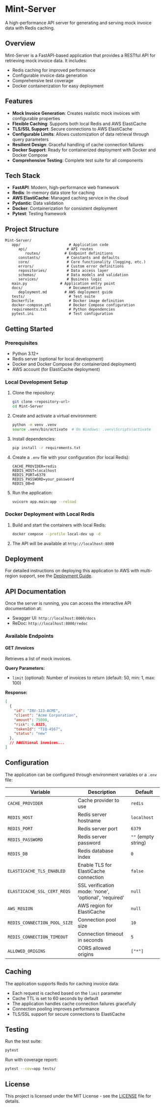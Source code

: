 # Mint-Server

A high-performance API server for generating and serving mock invoice data with Redis caching.

## Overview

Mint-Server is a FastAPI-based application that provides a RESTful API for retrieving mock invoice data. It includes:

- Redis caching for improved performance
- Configurable invoice data generation
- Comprehensive test coverage
- Docker containerization for easy deployment

## Features

- **Mock Invoice Generation**: Creates realistic mock invoices with configurable properties
- **Flexible Caching**: Supports both local Redis and AWS ElastiCache
- **TLS/SSL Support**: Secure connections to AWS ElastiCache
- **Configurable Limits**: Allows customization of data retrieval through query parameters
- **Resilient Design**: Graceful handling of cache connection failures
- **Docker Support**: Ready for containerized deployment with Docker and Docker Compose
- **Comprehensive Testing**: Complete test suite for all components

## Tech Stack

- **FastAPI**: Modern, high-performance web framework
- **Redis**: In-memory data store for caching
- **AWS ElastiCache**: Managed caching service in the cloud
- **Pydantic**: Data validation
- **Docker**: Containerization for consistent deployment
- **Pytest**: Testing framework

## Project Structure

```
Mint-Server/
   app/                      # Application code
      api/                  # API routes
         routes/           # Endpoint definitions
      constants/            # Constants and defaults
      core/                 # Core functionality (logging, etc.)
      errors/               # Custom error definitions
      repositories/         # Data access layer
      schemas/              # Data models and validation
      services/             # Business logic
   main.py               # Application entry point
   docs/                     # Documentation
      deployment.md        # AWS deployment guide
   tests/                    # Test suite
   Dockerfile                # Docker image definition
   docker-compose.yml        # Docker Compose configuration
   requirements.txt          # Python dependencies
   pytest.ini                # Test configuration
```

## Getting Started

### Prerequisites

- Python 3.12+
- Redis server (optional for local development)
- Docker and Docker Compose (for containerized deployment)
- AWS account (for ElastiCache deployment)

### Local Development Setup

1. Clone the repository:
   ```bash
   git clone <repository-url>
   cd Mint-Server
   ```

2. Create and activate a virtual environment:
   ```bash
   python -m venv .venv
   source .venv/bin/activate  # On Windows: .venv\Scripts\activate
   ```

3. Install dependencies:
   ```bash
   pip install -r requirements.txt
   ```

4. Create a `.env` file with your configuration (for local Redis):
   ```
   CACHE_PROVIDER=redis
   REDIS_HOST=localhost
   REDIS_PORT=6379
   REDIS_PASSWORD=your_password
   REDIS_DB=0
   ```

5. Run the application:
   ```bash
   uvicorn app.main:app --reload
   ```

### Docker Deployment with Local Redis

1. Build and start the containers with local Redis:
   ```bash
   docker compose --profile local-dev up -d
   ```

2. The API will be available at `http://localhost:8000`

## Deployment

For detailed instructions on deploying this application to AWS with multi-region support, see the [Deployment Guide](docs/deployment.md).

## API Documentation

Once the server is running, you can access the interactive API documentation at:

- Swagger UI: `http://localhost:8000/docs`
- ReDoc: `http://localhost:8000/redoc`

### Available Endpoints

#### GET /invoices

Retrieves a list of mock invoices.

**Query Parameters:**
- `limit` (optional): Number of invoices to return (default: 50, min: 1, max: 100)

**Response:**
```json
[
  {
    "id": "INV-123-ACME",
    "client": "Acme Corporation",
    "amount": 75000,
    "risk": 0.0325,
    "tokenId": "TIQ-4567",
    "status": "new"
  },
  // Additional invoices...
]
```

## Configuration

The application can be configured through environment variables or a `.env` file:

| Variable | Description | Default |
|----------|-------------|---------|
| `CACHE_PROVIDER` | Cache provider to use | `redis` |
| `REDIS_HOST` | Redis server hostname | `localhost` |
| `REDIS_PORT` | Redis server port | `6379` |
| `REDIS_PASSWORD` | Redis server password | `""` (empty string) |
| `REDIS_DB` | Redis database index | `0` |
| `ELASTICACHE_TLS_ENABLED` | Enable TLS for ElastiCache connection | `false` |
| `ELASTICACHE_SSL_CERT_REQS` | SSL verification mode: 'none', 'optional', 'required' | `null` |
| `AWS_REGION` | AWS region for ElastiCache | `null` |
| `REDIS_CONNECTION_POOL_SIZE` | Connection pool size | `10` |
| `REDIS_CONNECTION_TIMEOUT` | Connection timeout in seconds | `5` |
| `ALLOWED_ORIGINS` | CORS allowed origins | `["*"]` |

## Caching

The application supports Redis for caching invoice data:

- Each request is cached based on the `limit` parameter
- Cache TTL is set to 60 seconds by default
- The application handles cache connection failures gracefully
- Connection pooling improves performance
- TLS/SSL support for secure connections to ElastiCache

## Testing

Run the test suite:

```bash
pytest
```

Run with coverage report:

```bash
pytest --cov=app tests/
```

## License

This project is licensed under the MIT License - see the [LICENSE](LICENSE) file for details.